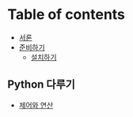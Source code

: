 # Table of contents

* [서론](README.md)
* [준비하기](ready/README.md)
  * [설치하기](ready/install.md)

## Python 다루기

* [제어와 연산](python/control_n_operation.md)

